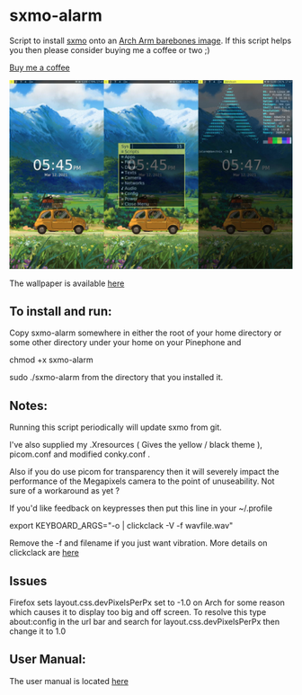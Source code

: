 # sxmo-alarm
Script to install [sxmo](https://sr.ht/~mil/Sxmo/) onto an [Arch Arm barebones image](https://github.com/dreemurrs-embedded/Pine64-Arch/releases). 
If this script helps you then please consider buying me a coffee or two ;)

<a href="https://www.buymeacoffee.com/JustineSmithies">Buy me a coffee</a>

![ScreenShot](screenshot.jpg)

The wallpaper is available [here](https://www.artstation.com/artwork/gJPLLx)

## To install and run:

Copy sxmo-alarm somewhere in either the root of your home directory 
or some other directory under your home on your Pinephone and

chmod +x sxmo-alarm

sudo ./sxmo-alarm from the directory that you installed it.

## Notes: 

Running this script periodically will update sxmo from git.

I've also supplied my .Xresources ( Gives the yellow / black theme ), picom.conf and modified conky.conf .

Also if you do use picom for transparency then it will severely impact the performance of the Megapixels camera to the point of unuseability. Not sure of a workaround as yet ?

If you'd like feedback on keypresses then put this line in your ~/.profile

export KEYBOARD_ARGS="-o | clickclack -V -f wavfile.wav"

Remove the -f and filename if you just want vibration. More details on clickclack are [here](https://git.sr.ht/~proycon/clickclack)

## Issues

Firefox sets layout.css.devPixelsPerPx set to -1.0 on Arch for some reason which causes it to display too big and off screen.
To resolve this type about:config in the url bar and search for layout.css.devPixelsPerPx then change it to 1.0


## User Manual:

The user manual is located [here](https://git.sr.ht/~mil/sxmo-docs/tree/master/USERGUIDE.md)
